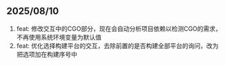 ## 2025/08/10

1. feat: 修改交互中的CGO部分，现在会自动分析项目依赖以检测CGO的需求，不再使用系统环境变量为默认值
2. feat: 优化选择构建平台的交互，去除前置的是否构建全部平台的询问，改为把选项加在构建序号中
